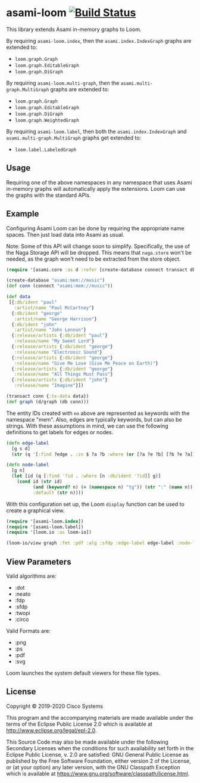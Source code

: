 # asami-loom [![Build Status](https://travis-ci.org/threatgrid/asami-loom.svg?branch=master)](https://travis-ci.org/threatgrid/asami-loom)

This library extends Asami in-memory graphs to Loom.

By requiring `asami-loom.index`, then the `asami.index.IndexGraph` graphs are extended to:
- `loom.graph.Graph`
- `loom.graph.EditableGraph`
- `loom.graph.DiGraph`

By requiring `asami-loom.multi-graph`, then the `asami.multi-graph.MultiGraph` graphs are extended to:
- `loom.graph.Graph`
- `loom.graph.EditableGraph`
- `loom.graph.DiGraph`
- `loom.graph.WeightedGraph`

By requiring `asami-loom.label`, then both the `asami.index.IndexGraph` and `asami.multi-graph.MultiGraph`
graphs get extended to:
- `loom.label.LabeledGraph`

## Usage

Requiring one of the above namespaces in any namespace that uses Asami in-memory graphs will automatically
apply the extensions. Loom can use the graphs with the standard APIs.

## Example

Configuring Asami Loom can be done by requiring the appropriate name spaces. Then just load data into Asami as usual.

Note: Some of this API will change soon to simplify. Specifically, the use of the Naga Storage API will be dropped.
This means that `naga.store` won't be needed, as the graph won't need to be extracted from the store object.

```clojure
(require '[asami.core :as d :refer [create-database connect transact db q]])

(create-database "asami:mem://music")
(def conn (connect "asami:mem://music"))

(def data
 [{:db/ident "paul"
   :artist/name "Paul McCartney"}
  {:db/ident "george"
   :artist/name "George Harrison"}
  {:db/ident "john"
   :artist/name "John Lennon"}
  {:release/artists {:db/ident "paul"}
   :release/name "My Sweet Lord"}
  {:release/artists {:db/ident "george"}
   :release/name "Electronic Sound"}
  {:release/artists {:db/ident "george"}
   :release/name "Give Me Love (Give Me Peace on Earth)"}
  {:release/artists {:db/ident "george"}
   :release/name "All Things Must Pass"}
  {:release/artists {:db/ident "john"}
   :release/name "Imagine"}])

(transact conn {:tx-data data})
(def graph (d/graph (db conn)))
```

The entity IDs created with `nn` above are represented as keywords with the namespace "mem".
Also, edges are typically keywords, but can also be strings.
With these assumptions in mind, we can use the following definitions to get labels for edges or nodes.

```clojure
(defn edge-label
  [g s d]
  (str (q '[:find ?edge . :in $ ?a ?b :where (or [?a ?e ?b] [?b ?e ?a])] g s d)))

(defn node-label
  [g n]
  (let [id (q [:find '?id . :where [n :db/ident '?id]] g)]
    (cond id (str id)
          (and (keyword? n) (= (namespace n) "tg")) (str ":" (name n))
          :default (str n))))
```

With this configuration set up, the Loom `display` function can be used to create a graphical view.

```clojure
(require '[asami-loom.index])
(require '[asami-loom.label])
(require '[loom.io :as loom-io])

(loom-io/view graph :fmt :pdf :alg :sfdp :edge-label edge-label :node-label node-label)
```

## View Parameters

Valid algorithms are:
- :dot
- :neato
- :fdp
- :sfdp
- :twopi
- :circo

Valid Formats are:
- :png
- :ps
- :pdf
- :svg

Loom launches the system default viewers for these file types.

## License

Copyright © 2019-2020 Cisco Systems

This program and the accompanying materials are made available under the
terms of the Eclipse Public License 2.0 which is available at
http://www.eclipse.org/legal/epl-2.0.

This Source Code may also be made available under the following Secondary
Licenses when the conditions for such availability set forth in the Eclipse
Public License, v. 2.0 are satisfied: GNU General Public License as published by
the Free Software Foundation, either version 2 of the License, or (at your
option) any later version, with the GNU Classpath Exception which is available
at https://www.gnu.org/software/classpath/license.html.
